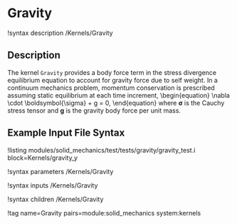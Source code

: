 # Gravity

!syntax description /Kernels/Gravity

## Description

The kernel `Gravity` provides a body force term in the stress divergence equilibrium
equation to account for gravity force due to self weight.
In a continuum mechanics problem, momentum conservation is prescribed assuming
static equilibrium at each time increment,
\begin{equation}
\nabla \cdot \boldsymbol{\sigma} + g = 0,
\end{equation}
where $\boldsymbol{\sigma}$ is the Cauchy stress tensor and $\boldsymbol{g}$ is
the gravity body force per unit mass.

## Example Input File Syntax

!listing modules/solid_mechanics/test/tests/gravity/gravity_test.i block=Kernels/gravity_y

!syntax parameters /Kernels/Gravity

!syntax inputs /Kernels/Gravity

!syntax children /Kernels/Gravity

!tag name=Gravity pairs=module:solid_mechanics system:kernels
